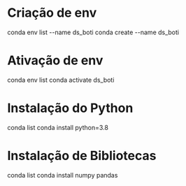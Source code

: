 # Criação de env
 
conda env list --name ds_boti
conda create --name ds_boti

# Ativação de env

conda env list
conda activate ds_boti

# Instalação do Python

conda list
conda install python=3.8

# Instalação de Bibliotecas

conda list
conda install numpy pandas